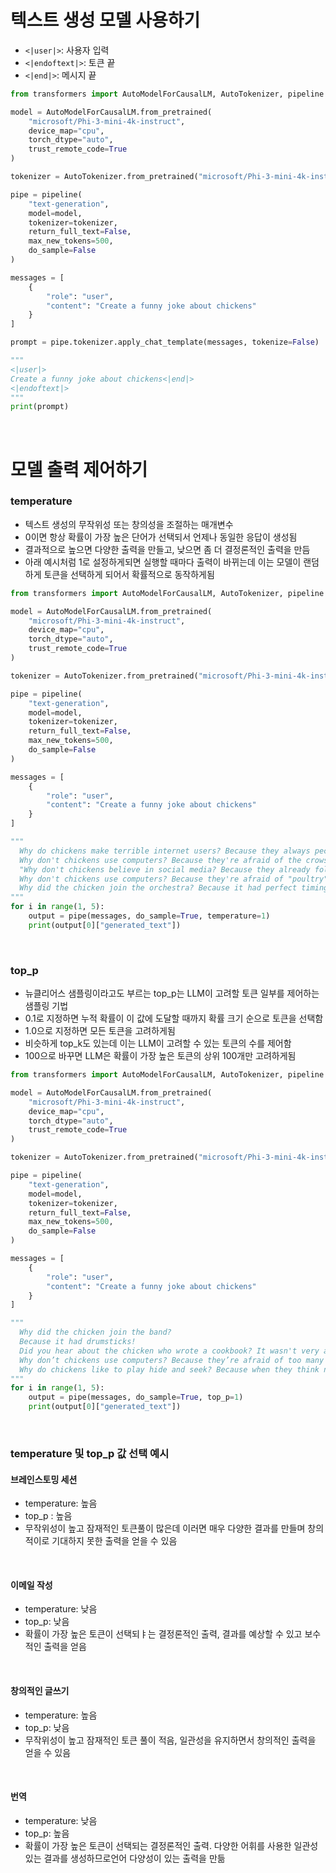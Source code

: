 # 텍스트 생성 모델 사용하기
- `<|user|>`: 사용자 입력
- `<|endoftext|>`: 토큰 끝
- `<|end|>`: 메시지 끝

```python
from transformers import AutoModelForCausalLM, AutoTokenizer, pipeline

model = AutoModelForCausalLM.from_pretrained(
    "microsoft/Phi-3-mini-4k-instruct",
    device_map="cpu",
    torch_dtype="auto",
    trust_remote_code=True
)

tokenizer = AutoTokenizer.from_pretrained("microsoft/Phi-3-mini-4k-instruct")

pipe = pipeline(
    "text-generation",
    model=model,
    tokenizer=tokenizer,
    return_full_text=False,
    max_new_tokens=500,
    do_sample=False
)

messages = [
    {
        "role": "user",
        "content": "Create a funny joke about chickens"
    }
]

prompt = pipe.tokenizer.apply_chat_template(messages, tokenize=False)

"""
<|user|>
Create a funny joke about chickens<|end|>
<|endoftext|>
"""
print(prompt)
```

<br>

# 모델 출력 제어하기
### temperature
- 텍스트 생성의 무작위성 또는 창의성을 조절하는 매개변수
- 0이면 항상 확률이 가장 높은 단어가 선택되서 언제나 동일한 응답이 생성됨
- 결과적으로 높으면 다양한 출력을 만들고, 낮으면 좀 더 결정론적인 출력을 만듬
- 아래 예시처럼 1로 설정하게되면 실행할 때마다 출력이 바뀌는데 이는 모델이 랜덤하게 토큰을 선택하게 되어서 확률적으로 동작하게됨
```python
from transformers import AutoModelForCausalLM, AutoTokenizer, pipeline

model = AutoModelForCausalLM.from_pretrained(
    "microsoft/Phi-3-mini-4k-instruct",
    device_map="cpu",
    torch_dtype="auto",
    trust_remote_code=True
)

tokenizer = AutoTokenizer.from_pretrained("microsoft/Phi-3-mini-4k-instruct")

pipe = pipeline(
    "text-generation",
    model=model,
    tokenizer=tokenizer,
    return_full_text=False,
    max_new_tokens=500,
    do_sample=False
)

messages = [
    {
        "role": "user",
        "content": "Create a funny joke about chickens"
    }
]

"""
  Why do chickens make terrible internet users? Because they always peck at the 'poultry' problem!
  Why don't chickens use computers? Because they're afraid of the crows pecking at their eggs while they're typing!
  "Why don't chickens believe in social media? Because they already follow the flock model!"
  Why don't chickens use computers? Because they're afraid of "poultry" web!
  Why did the chicken join the orchestra? Because it had perfect timing!
"""
for i in range(1, 5):
    output = pipe(messages, do_sample=True, temperature=1)
    print(output[0]["generated_text"])
```

<br>

### top_p
- 뉴클리어스 샘플링이라고도 부르는 top_p는 LLM이 고려할 토큰 일부를 제어하는 샘플링 기법
- 0.1로 지정하면 누적 확률이 이 값에 도달할 때까지 확률 크기 순으로 토큰을 선택함
- 1.0으로 지정하면 모든 토큰을 고려하게됨
- 비슷하게 top_k도 있는데 이는 LLM이 고려할 수 있는 토큰의 수를 제어함
- 100으로 바꾸면 LLM은 확률이 가장 높은 토큰의 상위 100개만 고려하게됨
```python
from transformers import AutoModelForCausalLM, AutoTokenizer, pipeline

model = AutoModelForCausalLM.from_pretrained(
    "microsoft/Phi-3-mini-4k-instruct",
    device_map="cpu",
    torch_dtype="auto",
    trust_remote_code=True
)

tokenizer = AutoTokenizer.from_pretrained("microsoft/Phi-3-mini-4k-instruct")

pipe = pipeline(
    "text-generation",
    model=model,
    tokenizer=tokenizer,
    return_full_text=False,
    max_new_tokens=500,
    do_sample=False
)

messages = [
    {
        "role": "user",
        "content": "Create a funny joke about chickens"
    }
]

"""
  Why did the chicken join the band?
  Because it had drumsticks!
  Did you hear about the chicken who wrote a cookbook? It wasn't very appetizing because it couldn't stop clucking about the coop...
  Why don’t chickens use computers? Because they’re afraid of too many screen-eggs!
  Why do chickens like to play hide and seek? Because when they think nobody's looking, they're on egg-sue!
"""
for i in range(1, 5):
    output = pipe(messages, do_sample=True, top_p=1)
    print(output[0]["generated_text"])
```


<br>

### temperature 및 top_p 값 선택 예시
#### 브레인스토밍 세션
- temperature: 높음
- top_p : 높음
- 무작위성이 높고 잠재적인 토큰풀이 많은데 이러면 매우 다양한 결과를 만들며 창의적이로 기대하지 못한 출력을 얻을 수 있음

<br>

#### 이메일 작성
- temperature: 낮음
- top_p: 낮음
- 확률이 가장 높은 토큰이 선택되ㅑ는 결정론적인 출력, 결과를 예상할 수 있고 보수적인 출력을 얻음

<br>

#### 창의적인 글쓰기
- temperature: 높음
- top_p: 낮음
- 무작위성이 높고 잠재적인 토큰 풀이 적음, 일관성을 유지하면서 창의적인 출력을 얻을 수 있음

<br>

#### 번역
- temperature: 낮음
- top_p: 높음
- 확률이 가장 높은 토큰이 선택되는 결정론적인 출력. 다양한 어휘를 사용한 일관성있는 결과를 생성하므로언어 다양성이 있는 출력을 만듦
